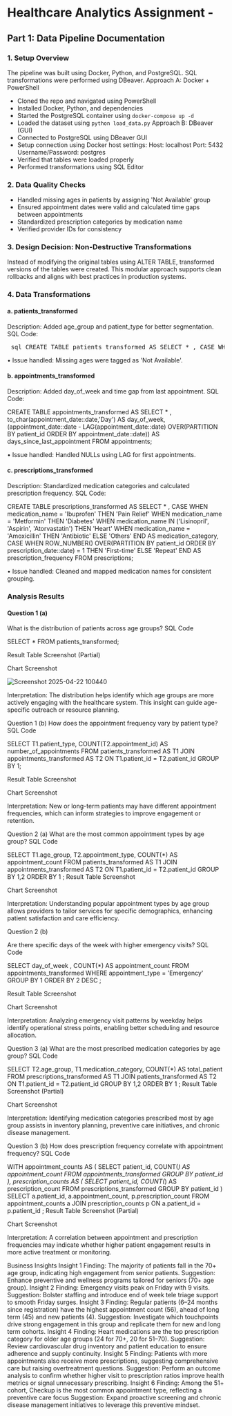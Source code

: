 # Healthcare Analytics Assignment - 
## Part 1: Data Pipeline Documentation
### 1. Setup Overview
The pipeline was built using Docker, Python, and PostgreSQL. SQL transformations were performed using DBeaver.
Approach A: Docker + PowerShell
- Cloned the repo and navigated using PowerShell
- Installed Docker, Python, and dependencies
- Started the PostgreSQL container using `docker-compose up -d`
- Loaded the dataset using `python load_data.py`
Approach B: DBeaver (GUI)
- Connected to PostgreSQL using DBeaver GUI
- Setup connection using Docker host settings:
  Host: localhost
  Port: 5432
  Username/Password: postgres
- Verified that tables were loaded properly
- Performed transformations using SQL Editor
### 2. Data Quality Checks
- Handled missing ages in patients by assigning 'Not Available' group
- Ensured appointment dates were valid and calculated time gaps between appointments
- Standardized prescription categories by medication name
- Verified provider IDs for consistency
### 3. Design Decision: Non-Destructive Transformations
Instead of modifying the original tables using ALTER TABLE, transformed versions of the tables were created. This modular approach supports clean rollbacks and aligns with best practices in production systems.


### 4. Data Transformations
#### a. patients_transformed
Description: Added age_group and patient_type for better segmentation.
SQL Code:

<pre> sql CREATE TABLE patients_transformed AS SELECT * , CASE WHEN age BETWEEN 0 AND 18 THEN '0-18' WHEN age BETWEEN 19 AND 30 THEN '19-30' WHEN age BETWEEN 31 AND 50 THEN '31-50' WHEN age BETWEEN 51 AND 70 THEN '51-70' WHEN age IS NULL THEN 'Not Available' ELSE '70+' END AS age_group, CASE WHEN registration_date::date >= NOW()::date - INTERVAL '6 months' THEN 'New' WHEN registration_date::date >= NOW()::date - INTERVAL '24 months' THEN 'Regular' ELSE 'Long-term' END AS patient_type FROM patients; </pre>

•	Issue handled: Missing ages were tagged as 'Not Available'.
#### b. appointments_transformed
Description: Added day_of_week and time gap from last appointment.
SQL Code:

CREATE TABLE appointments_transformed AS
SELECT * ,
to_char(appointment_date::date,'Day') AS day_of_week,
(appointment_date::date - LAG(appointment_date::date)
     OVER(PARTITION BY patient_id ORDER BY appointment_date::date)) AS days_since_last_appointment
FROM appointments;

•	Issue handled: Handled NULLs using LAG for first appointments.
#### c. prescriptions_transformed
Description: Standardized medication categories and calculated prescription frequency.
SQL Code:

CREATE TABLE prescriptions_transformed AS
SELECT * ,
CASE
    WHEN medication_name = 'Ibuprofen' THEN 'Pain Relief'
    WHEN medication_name = 'Metformin' THEN 'Diabetes'
    WHEN medication_name IN ('Lisinopril', 'Aspirin', 'Atorvastatin') THEN 'Heart'
    WHEN medication_name = 'Amoxicillin' THEN 'Antibiotic'
    ELSE 'Others'
END AS medication_category,
CASE
    WHEN ROW_NUMBER() OVER(PARTITION BY patient_id ORDER BY prescription_date::date) = 1 THEN 'First-time'
    ELSE 'Repeat'
END AS prescription_frequency
FROM prescriptions;

•	Issue handled: Cleaned and mapped medication names for consistent grouping.




















### Analysis Results
#### Question 1 (a)
What is the distribution of patients across age groups?
SQL Code

SELECT * FROM patients_transformed;

Result Table Screenshot (Partial)
 
Chart Screenshot

![Screenshot 2025-04-22 100440](https://github.com/user-attachments/assets/7c2cf62f-386c-4524-b556-d13f9e5ba287)


 
Interpretation:
The distribution helps identify which age groups are more actively engaging with the healthcare system. This insight can guide age-specific outreach or resource planning.










Question 1 (b)
How does the appointment frequency vary by patient type?
SQL Code

SELECT T1.patient_type, COUNT(T2.appointment_id) AS number_of_appointments 
FROM patients_transformed AS T1 
JOIN appointments_transformed AS T2 ON T1.patient_id = T2.patient_id 
GROUP BY 1;

Result Table Screenshot

 






Chart Screenshot

 

Interpretation:
New or long-term patients may have different appointment frequencies, which can inform strategies to improve engagement or retention.





Question 2 (a)
What are the most common appointment types by age group?
SQL Code

SELECT T1.age_group, T2.appointment_type, COUNT(*) AS appointment_count 
FROM patients_transformed AS T1 
JOIN appointments_transformed AS T2 ON T1.patient_id = T2.patient_id 
GROUP BY 1,2 
ORDER BY 1 ;
Result Table Screenshot
 
Chart Screenshot

 
Interpretation:
Understanding popular appointment types by age group allows providers to tailor services for specific demographics, enhancing patient satisfaction and care efficiency.



Question 2 (b)

Are there specific days of the week with higher emergency visits?
SQL Code

SELECT day_of_week , COUNT(*) AS appointment_count 
FROM appointments_transformed 
WHERE appointment_type = 'Emergency' 
GROUP BY 1 
ORDER BY 2 DESC ;

Result Table Screenshot

 







Chart Screenshot

 
Interpretation:
Analyzing emergency visit patterns by weekday helps identify operational stress points, enabling better scheduling and resource allocation.




Question 3 (a)
What are the most prescribed medication categories by age group?
SQL Code

SELECT T2.age_group, T1.medication_category, COUNT(*) AS total_patient 
FROM prescriptions_transformed AS T1
JOIN patients_transformed AS T2 ON T1.patient_id = T2.patient_id 
GROUP BY 1,2 
ORDER BY 1 ;
Result Table Screenshot (Partial)
 
Chart Screenshot
 

Interpretation:
Identifying medication categories prescribed most by age group assists in inventory planning, preventive care initiatives, and chronic disease management.


Question 3 (b)
How does prescription frequency correlate with appointment frequency?
SQL Code

WITH appointment_counts AS (
    SELECT 
        patient_id,
        COUNT(*) AS appointment_count
    FROM appointments_transformed
    GROUP BY patient_id
),
prescription_counts AS (
    SELECT 
        patient_id,
        COUNT(*) AS prescription_count
    FROM prescriptions_transformed
    GROUP BY patient_id
)
SELECT 
    a.patient_id,
    a.appointment_count,
    p.prescription_count
FROM appointment_counts a
JOIN prescription_counts p ON a.patient_id = p.patient_id 
;
Result Table Screenshot (Partial)
 

Chart Screenshot
 


 

Interpretation:
A correlation between appointment and prescription frequencies may indicate whether higher patient engagement results in more active treatment or monitoring.




Business Insights
Insight 1
Finding: The majority of patients fall in the 70+ age group, indicating high engagement from senior patients.
Suggestion: Enhance preventive and wellness programs tailored for seniors (70+ age group).
Insight 2
Finding: Emergency visits peak on Friday with 9 visits.
Suggestion: Bolster staffing and introduce end of week tele triage support to smooth Friday surges.
Insight 3
Finding: Regular patients (6–24 months since registration) have the highest appointment count (56), ahead of long term (45) and new patients (4).
Suggestion: Investigate which touchpoints drive strong engagement in this group and replicate them for new and long term cohorts.
Insight 4
Finding: Heart medications are the top prescription category for older age groups (24 for 70+, 20 for 51–70).
Suggestion: Review cardiovascular drug inventory and patient education to ensure adherence and supply continuity.
Insight 5
Finding: Patients with more appointments also receive more prescriptions, suggesting comprehensive care but raising overtreatment questions.
Suggestion: Perform an outcome analysis to confirm whether higher visit to prescription ratios improve health metrics or signal unnecessary prescribing.
Insight 6
Finding: Among the 51+ cohort, Checkup is the most common appointment type, reflecting a preventive care focus
Suggestion: Expand proactive screening and chronic disease management initiatives to leverage this preventive mindset.
